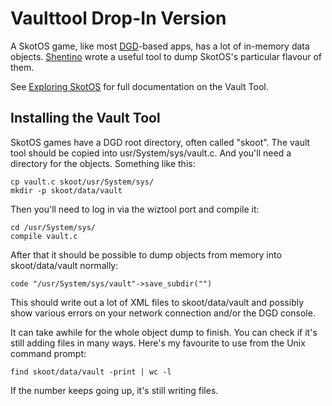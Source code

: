 # Vaulttool Drop-In Version

A SkotOS game, like most [DGD](https://chattheatre.github.io/lpc-doc)-based apps, has a lot of in-memory data objects. [Shentino](https://github.com/shentino) wrote a useful tool to dump SkotOS's particular flavour of them.

See [Exploring SkotOS](https://chattheatre.github.io/SkotOS-Doc/Exploring_SkotOS.html) for full documentation on the Vault Tool.

## Installing the Vault Tool

SkotOS games have a DGD root directory, often called "skoot". The vault tool should be copied into usr/System/sys/vault.c. And you'll need a directory for the objects. Something like this:

    cp vault.c skoot/usr/System/sys/
    mkdir -p skoot/data/vault

Then you'll need to log in via the wiztool port and compile it:

    cd /usr/System/sys/
    compile vault.c

After that it should be possible to dump objects from memory into skoot/data/vault normally:

    code "/usr/System/sys/vault"->save_subdir("")

This should write out a lot of XML files to skoot/data/vault and possibly show various errors on your network connection and/or the DGD console.

It can take awhile for the whole object dump to finish. You can check if it's still adding files in many ways. Here's my favourite to use from the Unix command prompt:

    find skoot/data/vault -print | wc -l

If the number keeps going up, it's still writing files.
